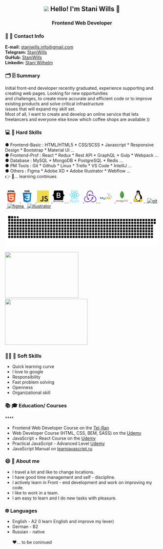 <h2 align="center"><img src="https://media.giphy.com/media/hvRJCLFzcasrR4ia7z/giphy.gif" width="28"> Hello! I'm Stani Wills 🤝</h2> 
<h3 align="center">Frontend Web Developer</h3>

### **📧 📲  Contact Info**

<div align="left">  

**E-mail:** staniwills.info@gmail.com  <br/>
**Telegram:** [StaniWills](https://t.me/StaniWills) <br/>
**GuHub:** [StaniWills](https://github.com/StaniWills) <br/>
**Linkedin:** [Stani Wilhelm](https://www.linkedin.com/in/stani-wilhelm-02aba0191/)</div>

### **🗂 🗄  Summary**

<div align="left">  
Initial front-end developer recently graduated, experience supporting and creating web pages. Looking for new opportunities<br/>
and challenges, to create more accurate and efficient code or to improve existing products and solve critical infrastructure<br/>
issues that will expand my skill set.<br/>
Most of all, I want to create and develop an online service that lets freelancers and everyone else know which coffee shops are available ))<br/>
</div>

### **💻 🔭  Hard Skills**

<!-- <div align="left">
<a href="https://www.codewars.com/users/St-ton" target="_blank" rel="noreferrer"> <img src="https://www.codewars.com/users/staniwills/badges/small" alt="codewars"/></a></div>
<div align="left"> -->

● Frontend-Basic : HTML/HTML5 * CSS/SCSS * Javascript * Responsive Design * Bootstrap * Material UI ... <br/>
● Frontend-Prof : React * Redux * Rest API * GraphQL * Gulp * Webpack ...<br/>
● Database : MySQL * MongoDB * PostgreSQL * Redis ... <br/>
● PM Tools : Git * Github * Linux * Trello * VS Code * IntelliJ ... <br/>
● Others : Figma * Adobe XD * Adobe Illustrator * Webflow ...<br/>
👉 📖... learning continues<br/><br/>
<p><a href="https://www.w3.org/html/" target="_blank" rel="noreferrer"> <img src="https://raw.githubusercontent.com/devicons/devicon/master/icons/html5/html5-original-wordmark.svg" alt="html5" width="40" height="40"/></a>
&nbsp;<a href="https://www.w3schools.com/css/" target="_blank" rel="noreferrer"> <img src="https://raw.githubusercontent.com/devicons/devicon/master/icons/css3/css3-original-wordmark.svg" alt="css3" width="40" height="40"/></a>
&nbsp;<a href="https://developer.mozilla.org/en-US/docs/Web/JavaScript" target="_blank" rel="noreferrer"> <img src="https://raw.githubusercontent.com/devicons/devicon/master/icons/javascript/javascript-original.svg" alt="javascript" width="40" height="40"/></a>
&nbsp;<a href="https://getbootstrap.com" target="_blank" rel="noreferrer"> <img src="https://raw.githubusercontent.com/devicons/devicon/master/icons/bootstrap/bootstrap-plain-wordmark.svg" alt="bootstrap" width="40" height="40"/> </a>
&nbsp;<a href="https://reactjs.org/" target="_blank" rel="noreferrer"> <img src="https://raw.githubusercontent.com/devicons/devicon/master/icons/react/react-original-wordmark.svg" alt="react" width="40" height="40"/></a>
&nbsp;<a href="https://redux.js.org" target="_blank" rel="noreferrer"> <img src="https://raw.githubusercontent.com/devicons/devicon/master/icons/redux/redux-original.svg" alt="redux" width="40" height="40"/> </a>
&nbsp;<a href="https://www.mysql.com/" target="_blank" rel="noreferrer"> <img src="https://raw.githubusercontent.com/devicons/devicon/master/icons/mysql/mysql-original-wordmark.svg" alt="mysql" width="40" height="40"/></a>
&nbsp;<a href="https://www.mongodb.com/" target="_blank" rel="noreferrer"> <img src="https://raw.githubusercontent.com/devicons/devicon/master/icons/mongodb/mongodb-original-wordmark.svg" alt="mongodb" width="40" height="40"/></a>
&nbsp;<a href="https://www.linux.org/" target="_blank" rel="noreferrer"> <img src="https://raw.githubusercontent.com/devicons/devicon/master/icons/linux/linux-original.svg" alt="linux" width="40" height="40"/> </a>
&nbsp;<a href="https://git-scm.com/" target="_blank" rel="noreferrer"> <img src="https://www.vectorlogo.zone/logos/git-scm/git-scm-icon.svg" alt="git" width="40" height="40"/> </a>
&nbsp;<a href="https://www.figma.com/" target="_blank" rel="noreferrer"> <img src="https://www.vectorlogo.zone/logos/figma/figma-icon.svg" alt="figma" width="40" height="40"/> </a>
&nbsp;<a href="https://www.adobe.com/in/products/illustrator.html" target="_blank" rel="noreferrer"> <img src="https://www.vectorlogo.zone/logos/adobe_illustrator/adobe_illustrator-icon.svg" alt="illustrator" width="40" height="40"/> </a>

<div align="left">

![snake gif](https://github.com/StaniWills/StaniWills/blob/main/github-contribution-grid-snake.svg)
</div>

</div>
<div align="left">
<img src="https://github-readme-stats.vercel.app/api/top-langs?username=StaniWills&show_icons=true&locale=en&layout=compact" width="240"
        height="150" alt=""/>
<img src="https://github-readme-stats.vercel.app/api?username=StaniWills&show_icons=true&locale=en" width="270" height="150"
        />
<!-- <img src="https://github-readme-streak-stats.herokuapp.com/?user=StaniWills&&layout=compact" width="285" height="150"
      alt="" /> -->
</div>

### **🙋‍♂️ 🤝 Soft Skills**

- Quick learning curve<br/>
- I love to google<br/>  
- Responsibility<br/>
- Fast problem solving<br/>
- Openness<br/>
- Organizational skill<br/>

### **📚 🎓 Education/ Courses**

****<br/>
- Frontend Web Developer Course on the [Tel-Ran](<https://tel-ran.de>)
- Web Developer Course (HTML, CSS, BEM, SASS) on the [Udemy](https://www.udemy.com/course/javascript_full/learn/lecture/14328446)
- JavaScript + React Course on the [Udemy](https://www.udemy.com/course/javascript_full/)
- Practical JavaScript - Advanced Level [Udemy](https://www.udemy.com/course/javascript_practice/learn/lecture/17690944?start=0#overview)
- JavaScript Manual on [learnjavascript.ru](https://learn.javascript.ru/)

### **😄 💬 About me**

- I travel a lot and like to change locations.
- I have good time management and self - discipline.
- I actively learn in Front - end development and work on improving my code.
- I like to work in a team.
- I am easy to learn and I do new tasks with pleasure.

### **🌐 Languages**

- English - A2 (I learn English and improve my lever)
- German - B2
- Russian - native
<br/><br/>
❤️... to be coninued<br/>

<!-- 🌱 I’m currently learning ...HTML, CSS, JS, React </br>
👯 I’m looking to collaborate on ...</br>
🤔 I’m looking for help with ...</br>
💬 Ask me about ...</br>
📫 How to reach me: st.tonkikh@gmail.com </br>
😄 Pronouns: ...</br>
⚡ Fun fact: ...</br>  -->